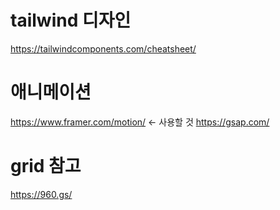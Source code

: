 # tailwind 디자인
https://tailwindcomponents.com/cheatsheet/

# 애니메이션
https://www.framer.com/motion/ <- 사용할 것
https://gsap.com/

# grid 참고
https://960.gs/
